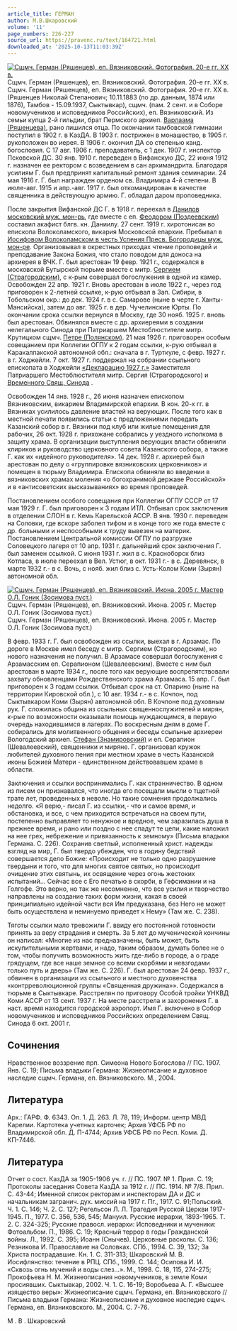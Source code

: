 ```yaml
---
article_title: ГЕРМАН
author: М.В.Шкаровский
volume: '11'
page_numbers: 226-227
source_url: https://pravenc.ru/text/164721.html
downloaded_at: '2025-10-13T11:03:39Z'
---
```


[![Сщмч. Герман (Ряшенцев), еп. Вязниковский. Фотография. 20-е гг. XX в.](https://pravenc.ru/data/858/467/1234/i200.jpg "Кликните для увеличения картинки")](https://pravenc.ru/data/858/467/1234/i400.jpg)Сщмч. Герман (Ряшенцев), еп. Вязниковский. Фотография. 20-е гг. XX в.  
Сщмч. Герман (Ряшенцев), еп. Вязниковский. Фотография. 20-е гг. XX в.(Ряшенцев Николай Степанович; 10.11.1883 (по др. данным, 1874 или 1876), Тамбов - 15.09.1937, Сыктывкар), сщмч. (пам. 2 сент. и в Соборе новомучеников и исповедников Российских), еп. Вязниковский. Из семьи купца 2-й гильдии, брат Пермского архиеп. [Варлаама (Ряшенцева)](<https://pravenc.ru/text/Варлаама (Ряшенцева).html>), рано лишился отца. По окончании тамбовской гимназии поступил в 1902 г. в КазДА. В 1903 г. пострижен в монашество, в 1905 г. рукоположен во иерея. В 1906 г. окончил ДА со степенью канд. богословия. С 17 авг. 1906 г. преподаватель, с 1 дек. 1907 г. инспектор Псковской ДС. 30 янв. 1910 г. переведен в Вифанскую ДС, 22 июня 1912 г. назначен ее ректором с возведением в сан архимандрита. Благодаря усилиям Г. был предпринят капитальный ремонт здания семинарии. 24 мая 1916 г. Г. был награжден орденом св. Владимира 4-й степени. В июле-авг. 1915 и апр.-авг. 1917 г. был откомандирован в качестве священника в действующую армию. Г. обладал даром проповедника.

После закрытия Вифанской ДС Г. в 1918 г. переехал в [Данилов московский муж. мон-рь](<https://pravenc.ru/text/Данилов московский муж  мон-рь.html>), где вместе с еп. [Феодором (Поздеевским)](<https://pravenc.ru/text/Феодором (Поздеевским).html>) составил акафист блгв. кн. Даниилу. 27 сент. 1919 г. хиротонисан во епископа Волоколамского, викария Московской епархии. Пребывал в [Иосифовом Волоколамском в честь Успения Пресв. Богородицы муж. мон-ре](<https://pravenc.ru/text/Иосифовом Волоколамском в честь Успения Пресв  Богородицы муж  мон-ре.html>). Организовывал в окрестных приходах чтение проповедей и преподавание Закона Божия, что стало поводом для доноса на архиерея в ВЧК. Г. был арестован 19 февр. 1921 г., содержался в московской Бутырской тюрьме вместе с митр. [Сергием (Страгородским)](<https://pravenc.ru/text/Сергий (Страгородский).html>), с к-рым совершал богослужения в одной из камер. Освобожден 22 апр. 1921 г. Вновь арестован в июле 1922 г., через год приговорен к 2-летней ссылке, к-рую отбывал в Зап. Сибири, в Тобольском окр.: до дек. 1924 г. в с. Самарове (ныне в черте г. Ханты-Мансийска), затем до авг. 1925 г. в дер. Чучелинские Юрты. По окончании срока ссылки вернулся в Москву, где 30 нояб. 1925 г. вновь был арестован. Обвинялся вместе с др. архиереями в создании нелегального Синода при Патриаршем Местоблюстителе митр. Крутицком сщмч. [Петре (Полянском)](<https://pravenc.ru/text/Петре (Полянском).html>). 21 мая 1926 г. приговорен особым совещанием при Коллегии ОГПУ к 2 годам ссылки, к-рую отбывал в Каракалпакской автономной обл.: сначала в г. Турткуле, с февр. 1927 г. в г. Ходжейли. 7 окт. 1927 г. поддержал на собрании ссыльного епископата в Ходжейли [«Декларацию 1927 г.»](<https://pravenc.ru/text/ Декларацию 1927 г  .html>) Заместителя Патриаршего Местоблюстителя митр. Сергия (Страгородского) и [Временного Свящ. Синода](<https://pravenc.ru/text/Временного Свящ  Синода.html>) .

Освобожден 14 янв. 1928 г., 26 июня назначен епископом Вязниковским, викарием Владимирской епархии. В кон. 20-х гг. в Вязниках усилилось давление властей на верующих. После того как в местной печати появились статьи с предложениями передать Казанский собор в г. Вязники под клуб или жилые помещения для рабочих, 26 окт. 1928 г. прихожане собрались у уездного исполкома в защиту храма. В организации выступления верующих власти обвинили клириков и руководство церковного совета Казанского собора, а также Г. как их «идейного руководителя». 14 дек. 1928 г. архиерей был арестован по делу о «группировке вязниковских церковников» и помещен в тюрьму Владимира. Епископа обвиняли во введении в вязниковских храмах моления «о богохранимой державе Российской» и в «антисоветских высказываниях» во время проповедей.

Постановлением особого совещания при Коллегии ОГПУ СССР от 17 мая 1929 г. Г. был приговорен к 3 годам ИТЛ. Отбывал срок заключения в отделении СЛОН в г. Кемь Карельской АССР. В янв. 1930 г. переведен на Соловки, где вскоре заболел тифом и в конце того же года вместе с др. больными и неспособными к труду вывезен на материк. Постановлением Центральной комиссии ОГПУ по разгрузке Соловецкого лагеря от 10 апр. 1931 г. дальнейший срок заключения Г. был заменен ссылкой. С июня 1931 г. жил в с. Красноборск близ Котласа, в июле переехал в Вел. Устюг, в окт. 1931 г.- в с. Деревянск, в марте 1932 г.- в с. Вочь, с нояб. жил близ с. Усть-Колом Коми (Зырян) автономной обл.

[![Сщмч. Герман (Ряшенцев), еп. Вязниковский. Икона. 2005 г. Мастер О.Л. Гоник (Зосимова пуст.)](https://pravenc.ru/data/865/467/1234/i200.jpg "Кликните для увеличения картинки")](https://pravenc.ru/data/865/467/1234/i400.jpg)Сщмч. Герман (Ряшенцев), еп. Вязниковский. Икона. 2005 г. Мастер О.Л. Гоник (Зосимова пуст.)  
Сщмч. Герман (Ряшенцев), еп. Вязниковский. Икона. 2005 г. Мастер О.Л. Гоник (Зосимова пуст.)

В февр. 1933 г. Г. был освобожден из ссылки, выехал в г. Арзамас. По дороге в Москве имел беседу с митр. Сергием (Страгородским), но нового назначения не получил. В Арзамасе совершал богослужения с Арзамасским еп. Серапионом (Шевалеевским). Вместе с ним был арестован в марте 1934 г., после того как верующие воспрепятствовали захвату обновленцами Рождественского храма Арзамаса. 15 апр. Г. был приговорен к 3 годам ссылки. Отбывал срок на ст. Опарино (ныне на территории Кировской обл.), с 10 авг. 1934 г.- в с. Кочпон, под Сыктывкаром Коми (Зырян) автономной обл. В Кочпоне под духовным рук. Г. сложилась община из ссыльных священнослужителей и мирян, к-рые по возможности оказывали помощь нуждающимся, в первую очередь находившимся в лагерях. По воскресным дням в доме Г. собирались для молитвенного общения и беседы ссыльные архиереи Вологодский архиеп. [Стефан (Знамировский)](<https://pravenc.ru/text/Стефан (Знамировский).html>) и еп. Серапион (Шевалеевский), священники и миряне. Г. организовал кружок любителей духовного пения при местном храме в честь Казанской иконы Божией Матери - единственном действовавшем храме в области.

Заключения и ссылки воспринимались Г. как странничество. В одном из писем он признавался, что иногда его посещали мысли о тщетной трате лет, проведенных в неволе. Но такие сомнения продолжались недолго. «Я верю,- писал Г. из ссылки,- что и самое время, и обстановка, и все, с чем приходится встречаться на своем пути, постепенно выправляет то ненужное и вредное, чем заразилась душа в прежнее время, и рано или поздно с нее спадут те цепи, какие наложил на нее грех, небрежение и привязанность к земному» (Письма владыки Германа. С. 226). Сохранив светлый, исполненный христ. надежды взгляд на мир, Г. был твердо убежден, что в годину бедствий совершается дело Божие: «Происходит не только одно разрушение твердыни и того, что для многих святое святых, но происходит очищение этих святынь, их освящение через огонь жестоких испытаний… Сейчас все с Его печатью в скорби, в Гефсимании и на Голгофе. Это верно, но так же несомненно, что все усилия и творчество направлены на создание таких форм жизни, какая в своей принципиально идейной части вся Им предуказана, без Него не может быть осуществлена и неминуемо приведет к Нему» (Там же. С. 238).

Тяготы ссылки мало тревожили Г. ввиду его постоянной готовности принять за веру страдания и смерть. За 5 лет до мученической кончины он написал: «Многие из нас предназначены, быть может, быть искупительными жертвами, и надо, таким образом, думать более не о том, чтобы получить возможность жить где-либо в городе, а о граде грядущем, где все наше земное со всеми скорбями и невзгодами только путь и дверь» (Там же. С. 226). Г. был арестован 24 февр. 1937 г., обвинен в организации из ссыльного и местного духовенства «контрреволюционной группы «Священная дружина»». Содержался в тюрьме в Сыктывкаре. Расстрелян по приговору Особой тройки УНКВД Коми АССР от 13 сент. 1937 г. На месте расстрела и захоронения Г. в наст. время находится городской аэропорт. Имя Г. включено в Собор новомучеников и исповедников Российских определением Свящ. Синода 6 окт. 2001 г.

## Сочинения

Нравственное воззрение прп. Симеона Нового Богослова // ПС. 1907. Янв. С. 19; Письма владыки Германа: Жизнеописание и духовное наследие сщмч. Германа, еп. Вязниковского. М., 2004.

## Литература

Арх.: ГАРФ. Ф. 6343. Оп. 1. Д. 263. Л. 78, 119; Информ. центр МВД Карелии. Картотека учетных карточек; Архив УФСБ РФ по Владимирской обл. Д. П-4744; Архив УФСБ РФ по Респ. Коми. Д. КП-7446.

## Литература

Отчет о сост. КазДА за 1905-1906 уч. г. // ПС. 1907. № 1. Прил. С. 19; Протоколы заседания Совета КазДА за 1912 г. // ПС. 1914. № 7/8. Прил. С. 43-44; Именной список ректорам и инспекторам ДА и ДС и начальникам загранич. дух. миссий на 1917 г. Пг., 1917. С. 91;Польский. Ч. 1. С. 146; Ч. 2. С. 127; Регельсон Л. Л. Трагедия Русской Церкви 1917-1945. П., 1977. С. 356, 536, 545; Мануил. Русские иерархи, 1893-1965. Т. 2. С. 324-325; Русские правосл. иерархи: Исповедники и мученики: Фотоальбом. П., 1986. С. 19; Красный террор в годы Гражданской войны. Л., 1992. С. 395; Иоанн (Снычев). Церковные расколы. С. 136; Резникова И. Православие на Соловках. СПб., 1994. С. 39, 132; За Христа пострадавшие. Кн. 1. С. 311-313; Шкаровский М. В. Иосифлянство: течение в РПЦ. СПб., 1999. С. 144; Осипова И. И. «Сквозь огнь мучений и воды слез…». М., 1998. С. 18, 115, 274-275; Прокофьева Н. М. Жизнеописания новомучеников, в земле Коми просиявших. Сыктывкар, 2002. Ч. 1. С. 16-19; Воробьева А. Г. «Высшее изящество веры»: Жизнеописание сщмч. Германа, еп. Вязниковского // Письма владыки Германа: Жизнеописание и духовное наследие сщмч. Германа, еп. Вязниковского. М., 2004. С. 7-76.

М .  В .  Шкаровский

